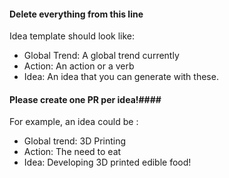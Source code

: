  #### Delete everything from this line ####
 Idea template should look like: 
 * Global Trend: A global trend currently
 * Action: An action or a verb
 * Idea: An idea that you can generate with these. 
 
 #### Please create one PR per idea!####
  For example, an idea could be : 
  * Global trend: 3D Printing
  * Action: The need to eat
  * Idea: Developing 3D printed edible food! 
